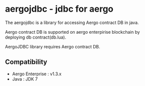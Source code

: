 # aergojdbc - jdbc for aergo

The aergojdbc is a library for accessing Aergo contract DB in java.

Aergo contract DB is supported on aergo enterpirise blockchain by deploying db contract(db.lua).

AergoJDBC library requires Aergo contract DB.

## Compatibility

* Aergo Enterprise : v1.3.x
* Java : JDK 7  
